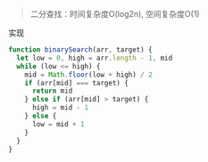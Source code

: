 > 二分查找：时间复杂度O(log2n), 空间复杂度O(1)

实现
```javascript
function binarySearch(arr, target) {
  let low = 0, high = arr.length - 1, mid
  while (low <= high) {
    mid = Math.floor(low + high) / 2
    if (arr[mid] === target) {
      return mid
    } else if (arr[mid] > target) {
      high = mid - 1
    } else {
      low = mid + 1
    }
  }
}
```